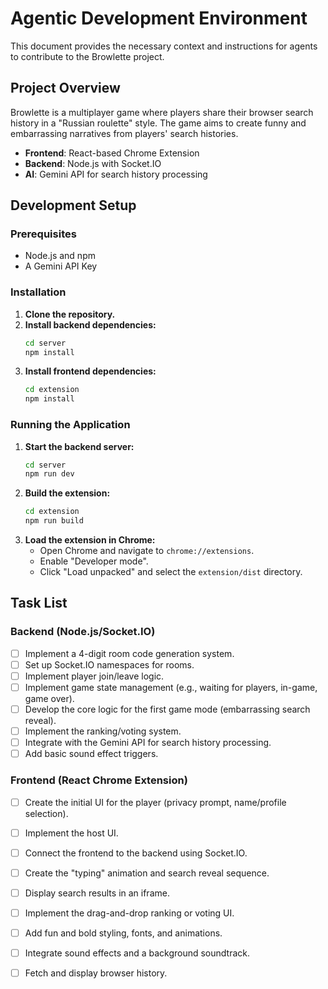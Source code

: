 # Agentic Development Environment

This document provides the necessary context and instructions for agents to contribute to the Browlette project.

## Project Overview

Browlette is a multiplayer game where players share their browser search history in a "Russian roulette" style. The game aims to create funny and embarrassing narratives from players' search histories.

- **Frontend**: React-based Chrome Extension
- **Backend**: Node.js with Socket.IO
- **AI**: Gemini API for search history processing

## Development Setup

### Prerequisites

- Node.js and npm
- A Gemini API Key

### Installation

1.  **Clone the repository.**
2.  **Install backend dependencies:**
    ```bash
    cd server
    npm install
    ```
3.  **Install frontend dependencies:**
    ```bash
    cd extension
    npm install
    ```

### Running the Application

1.  **Start the backend server:**
    ```bash
    cd server
    npm run dev
    ```
2.  **Build the extension:**
    ```bash
    cd extension
    npm run build
    ```
3.  **Load the extension in Chrome:**
    - Open Chrome and navigate to `chrome://extensions`.
    - Enable "Developer mode".
    - Click "Load unpacked" and select the `extension/dist` directory.

## Task List

### Backend (Node.js/Socket.IO)

- [ ] Implement a 4-digit room code generation system.
- [ ] Set up Socket.IO namespaces for rooms.
- [ ] Implement player join/leave logic.
- [ ] Implement game state management (e.g., waiting for players, in-game, game over).
- [ ] Develop the core logic for the first game mode (embarrassing search reveal).
- [ ] Implement the ranking/voting system.
- [ ] Integrate with the Gemini API for search history processing.
- [ ] Add basic sound effect triggers.

### Frontend (React Chrome Extension)

- [ ] Create the initial UI for the player (privacy prompt, name/profile selection).
- [ ] Implement the host UI.
- [ ] Connect the frontend to the backend using Socket.IO.
- [ ] Create the "typing" animation and search reveal sequence.
- [ ] Display search results in an iframe.
- [ ] Implement the drag-and-drop ranking or voting UI.
- [ ] Add fun and bold styling, fonts, and animations.
- [ ] Integrate sound effects and a background soundtrack.
- [ ] Fetch and display browser history.

